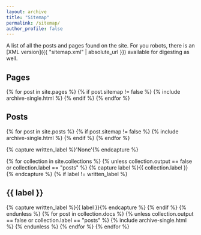 ```yaml
---
layout: archive
title: "Sitemap"
permalink: /sitemap/
author_profile: false
---
```


A list of all the posts and pages found on the site. For you robots, there is an [XML version]({{ "sitemap.xml" | absolute_url }}) available for digesting as well.

<h2>Pages</h2>
{% for post in site.pages %}
    {% if post.sitemap != false %}
      {% include archive-single.html %}
    {% endif %}
{% endfor %}

<h2>Posts</h2>
{% for post in site.posts %}
  {% if post.sitemap != false %}
    {% include archive-single.html %}
  {% endif %}
{% endfor %}

{% capture written_label %}'None'{% endcapture %}

{% for collection in site.collections %}
{% unless collection.output == false or collection.label == "posts" %}
  {% capture label %}{{ collection.label }}{% endcapture %}
  {% if label != written_label %}
  <h2>{{ label }}</h2>
  {% capture written_label %}{{ label }}{% endcapture %}
  {% endif %}
{% endunless %}
{% for post in collection.docs %}
  {% unless collection.output == false or collection.label == "posts" %}
  {% include archive-single.html %}
  {% endunless %}
{% endfor %}
{% endfor %}